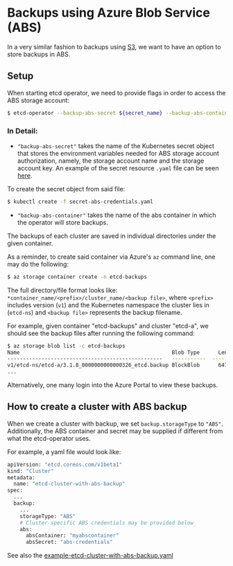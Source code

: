 # Backups using Azure Blob Service (ABS)

In a very similar fashion to backups using [S3](./s3_backup.md), we want to have an option to store backups in ABS.

## Setup

When starting etcd operator, we need to provide flags in order to access the ABS storage account:
```bash
$ etcd-operator --backup-abs-secret ${secret_name} --backup-abs-container ${container_name} ...
```

### In Detail:

- `"backup-abs-secret"` takes the name of the Kubernetes secret object that stores the environment variables needed for ABS storage account authorization, namely, the storage account name and the storage account key.  An example of the secret resource `.yaml` file can be seen [here](../../example/secret-abs-credentials.yaml.template).

To create the secret object from said file:
```bash
$ kubectl create -f secret-abs-credentials.yaml
```

- `"backup-abs-container"` takes the name of the abs container in which the operator will store backups.

The backups of each cluster are saved in individual directories under the given container.

As a reminder, to create said container via Azure's `az` command line, one may do the following:

```bash
$ az storage container create -n etcd-backups
```

The full directory/file format looks like: `*container_name/<prefix>/cluster_name/<backup file>`, where `<prefix>` includes version (`v1`) and the Kubernetes namespace the cluster lies in (`etcd-ns`) and `<backup file>` represents the backup filename.

For example, given container "etcd-backups" and cluster "etcd-a", we should see the backup files after running the following command:

```bash
$ az storage blob list -c etcd-backups
Name                                                 Blob Type      Length  Content Type              Last Modified
--------------------------------------------------   -----------  --------  ------------------------  -------------------------
v1/etcd-ns/etcd-a/3.1.8_0000000000000326_etcd.backup BlockBlob      647200  application/octet-stream  2017-06-29T20:19:32+00:00
...
```

Alternatively, one many login into the Azure Portal to view these backups.

## How to create a cluster with ABS backup

When we create a cluster with backup, we set `backup.storageType` to `"ABS"`.  Additionally, the ABS container and secret may be supplied if different from what the etcd-operator uses.

For example, a yaml file would look like:

```bash
apiVersion: "etcd.coreos.com/v1beta1"
kind: "Cluster"
metadata:
  name: "etcd-cluster-with-abs-backup"
spec:
  ...
  backup:
    ...
    storageType: "ABS"
    # Cluster-specific ABS credentials may be provided below
    abs:
      absContainer: "myabscontainer"
      absSecret: "abs-credentials"

``` 

See also the [example-etcd-cluster-with-abs-backup.yaml](../../example/example-etcd-cluster-with-abs-backup.yaml)
